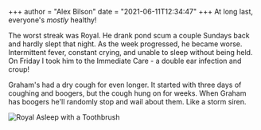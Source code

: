 +++
author = "Alex Bilson"
date = "2021-06-11T12:34:47"
+++
At long last, everyone's _mostly_ healthy!

The worst streak was Royal. He drank pond scum a couple Sundays back and hardly slept that night. As the week progressed, he became worse. Intermittent fever, constant crying, and unable to sleep without being held. On Friday I took him to the Immediate Care - a double ear infection and croup!

Graham's had a dry cough for even longer. It started with three days of coughing and boogers, but the cough hung on for weeks. When Graham has boogers he'll randomly stop and wail about them. Like a storm siren.

![Royal Asleep with a Toothbrush](https://bn02pap001files.storage.live.com/y4ma8qHh8sdUj2N3enYVx6kZ8hcEZwUkmbdLAWLfFy9syeT7NPmvp_IuptM2MPCW_L59F5MEr_NwdrL9MGcMGc_ORl92X8GcL_OGGlZGDzTZdVMbg4Uric4Qjx3LAt5o21OxKfMnn12ay19Eo7vCVoiwDewcJFm1vvYJ4L3yIUZ4sDyVuWO9UvR9SKJHfFbz2u4?width=768&height=1024&cropmode=none)
